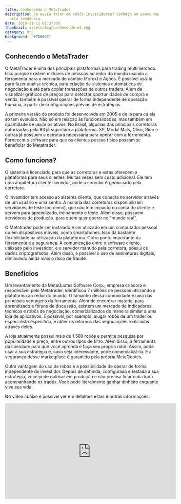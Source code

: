 ```yaml
---
title: Conhecendo o MetaTrader
description: Já ouviu falar em robôs investidores? Conheça um pouco mais sobre
  esta tendência.
date: 2018-11-11 01:37:00
thumbnail: assets/img/conhecendo-mt.png
category: mt5
background: "#7D669E"
---
```

## Conhecendo o MetaTrader

O MetaTrader é uma das principais plataformas para trading multimercado. Isso porque existem milhares de pessoas ao redor do mundo usando a ferramenta para o mercado de câmbio (Forex) e Ações. É possível usá-la para fazer análise técnica, para criação de sistemas automáticos de negociação e até para copiar transações de outros traders. Além de visualizar gráficos de preços para detectar oportunidades de compra e venda, também é possível operar de forma independente de operação humana, a partir de configurações prévias de estratégias.

A primeira versão do produto foi desenvolvida em 2005 e de lá para cá ela só tem evoluído. Não só em relação às funcionalidades, mas também em quantidade de usuários ativos. No Brasil, algumas das principais corretoras autorizadas pela B3 já suportam a plataforma. XP, Modal Mais, Clear, Rico e outras já possuem a estrutura necessária para operar com a ferramenta. Fornecem o software para que os clientes pessoa física possam se beneficiar do Metatrader.

## Como funciona?

O sistema é licenciado para que as corretoras e estas oferecem a plataforma para seus clientes. Muitas vezes sem custo adicional. Ele tem uma arquitetura cliente-servidor, onde o servidor é gerenciado pela corretora.

O investidor tem acesso ao sistema cliente, que conecta no servidor através de um usuário e uma senha. A maioria das corretoras disponibilizam servidores de teste (ou demo), que não tem impacto na conta do cliente e servem para aprendizado, treinamento e teste. Além disso, possuem servidores de produção, para quem quer operar no “mundo real”.

O Metatrader pode ser instalado e ser utilizado em um computador pessoal ou em dispositivos móveis, como smartphones. Isso dá bastante flexibilidade na utilização da plataforma. Outro ponto importante da ferramenta é a segurança. A comunicação entre o software cliente, utilizado pelo investidor, e o servidor mantido pela corretora, possui os dados criptografados. Além disso, é possível o uso de assinaturas digitais, diminuindo ainda mais o risco de fraude.

## Benefícios

Um levantamento da MetaQuotes Software Corp., empresa criadora e responsável pelo Metatrader, identificou 7 milhões de pessoas utilizando a plataforma ao redor do mundo. O tamanho dessa comunidade é uma das principais vantagens da ferramenta. Além de encontrar material para aprendizado e fóruns de discussão, existem um mercado de indicadores técnicos e robôs de negociação, comercializados de maneira similar a uma loja de aplicativos. É possível, por exemplo, alugar robôs de um trader ou especialista específico, e obter os retornos das negociações realizadas através deles.

A loja atualmente possui mais de 1.500 robôs e permite pesquisa por popularidade e preço, entre outros tipos de filtro. Além disso, a ferramenta dá liberdade para que você aprenda e faça seu próprio robô. Assim, pode usar a sua estratégia e, caso seja interessante, pode comercializá-la. E a segurança desse marketplace é garantido pela própria MetaQuotes.

Outra vantagem do uso de robôs é a possibilidade de operar de forma independente do investidor. Depois de definida, configurada e testada a sua estratégia, você pode colocar em produção e não precisa ficar o dia todo acompanhando os trades. Você pode literalmente ganhar dinheiro enquanto vive sua vida.

No vídeo abaixo é possível ver em detalhes estas e outras informações:

<iframe width="560" height="315" src="https://www.youtube.com/embed/lCS9C7dYhB8" frameborder="0" allow="accelerometer; autoplay; encrypted-media; gyroscope; picture-in-picture" allowfullscreen></iframe>